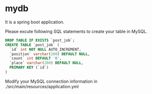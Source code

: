 # mydb

It is a spring boot application.

Please excute following SQL statements to create your table in MySQL.
```SQL 
DROP TABLE IF EXISTS `post_job`;
CREATE TABLE `post_job` (
  `id` int NOT NULL AUTO_INCREMENT,
  `position` varchar(200) DEFAULT NULL,
  `count` int DEFAULT '0',
  `place` varchar(200) DEFAULT NULL,
  PRIMARY KEY (`id`)
) 
```
Modify your MySQL connection information in ./src/main/resources/application.yml
